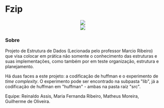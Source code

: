 # Fzip

<div align="center">
<img src="https://i.imgur.com/Uf8KKjU.jpg">
</div>

<div align="center">
<img src="https://img.shields.io/tokei/lines/github/reinaldoassis/dscodebase?color=blueviolet&style=for-the-badge">

</div>

### Sobre

Projeto de Estrutura de Dados (Lecionada pelo professor Marcio Ribeiro) que visa colocar em prática não somente o conhecimento das estruturas e suas implementações, como também por em teste organização, estrutura e planejamento.

Há duas faces a este projeto: a codificação de huffman e o experimento de _time complexity_. O experimento pode ser encontrado na subpasta "lib", já a codificação de huffman em "huffman" - ambas na pasta raíz "src".

Equipe: Reinaldo Assis, Maria Fernanda Ribeiro, Matheus Moreira, Guilherme de Oliveira.
